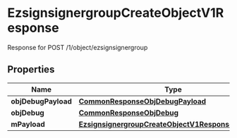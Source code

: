

# EzsignsignergroupCreateObjectV1Response

Response for POST /1/object/ezsignsignergroup

## Properties

| Name | Type | Description | Notes |
|------------ | ------------- | ------------- | -------------|
|**objDebugPayload** | [**CommonResponseObjDebugPayload**](CommonResponseObjDebugPayload.md) |  |  |
|**objDebug** | [**CommonResponseObjDebug**](CommonResponseObjDebug.md) |  |  [optional] |
|**mPayload** | [**EzsignsignergroupCreateObjectV1ResponseMPayload**](EzsignsignergroupCreateObjectV1ResponseMPayload.md) |  |  |



